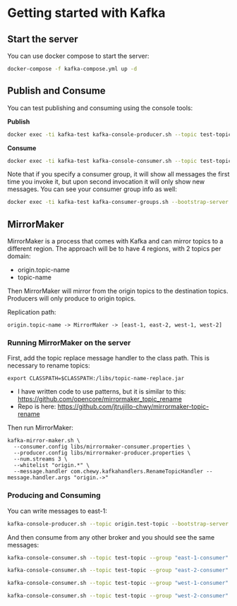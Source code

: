 # Getting started with Kafka

## Start the server

You can use docker compose to start the server:

```bash
docker-compose -f kafka-compose.yml up -d
```

## Publish and Consume

You can test publishing and consuming using the console tools:

**Publish**

```bash
docker exec -ti kafka-test kafka-console-producer.sh --topic test-topic --bootstrap-server localhost:9092
```

**Consume**

```bash
docker exec -ti kafka-test kafka-console-consumer.sh --topic test-topic --group "consumer-1" --from-beginning --bootstrap-server localhost:9092
```

Note that if you specify a consumer group, it will show all messages the first time you invoke it, but upon second invocation it will only show new messages. You can see your consumer group info as well:

```bash
docker exec -ti kafka-test kafka-consumer-groups.sh --bootstrap-server localhost:9092 --describe --group "consumer-1"
```

## MirrorMaker

MirrorMaker is a process that comes with Kafka and can mirror topics to a different region. The approach will be to have 4 regions, with 2 topics per domain:

- origin.topic-name
- topic-name

Then MirrorMaker will mirror from the origin topics to the destination topics. Producers will only produce to origin topics.

Replication path:

```
origin.topic-name -> MirrorMaker -> [east-1, east-2, west-1, west-2]
```

### Running MirrorMaker on the server

First, add the topic replace message handler to the class path. This is necessary to rename topics:

```
export CLASSPATH=$CLASSPATH:/libs/topic-name-replace.jar
```

- I have written code to use patterns, but it is similar to this: <https://github.com/opencore/mirrormaker_topic_rename>
- Repo is here: <https://github.com/jtrujillo-chwy/mirrormaker-topic-rename>

Then run MirrorMaker:

```
kafka-mirror-maker.sh \
  --consumer.config libs/mirrormaker-consumer.properties \
  --producer.config libs/mirrormaker-producer.properties \
  --num.streams 3 \
  --whitelist "origin.*" \
  --message.handler com.chewy.kafkahandlers.RenameTopicHandler --message.handler.args "origin.->"
```

### Producing and Consuming

You can write messages to east-1:

```bash
kafka-console-producer.sh --topic origin.test-topic --bootstrap-server kafka-east-1:9092
```

And then consume from any other broker and you should see the same messages:

```bash
kafka-console-consumer.sh --topic test-topic --group "east-1-consumer" --from-beginning --bootstrap-server kafka-east-1:9092
```

```bash
kafka-console-consumer.sh --topic test-topic --group "east-2-consumer" --from-beginning --bootstrap-server kafka-east-2:9092
```

```bash
kafka-console-consumer.sh --topic test-topic --group "west-1-consumer" --from-beginning --bootstrap-server kafka-west-1:9092
```

```bash
kafka-console-consumer.sh --topic test-topic --group "west-2-consumer" --from-beginning --bootstrap-server kafka-west-2:9092
```
